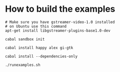 # How to build the examples

    # Make sure you have gstreamer-video-1.0 installed
    # on Ubuntu use this command
    apt-get install libgstreamer-plugins-base1.0-dev

    cabal sandbox init

    cabal install happy alex gi-gtk

    cabal install --dependencies-only

    ./runexamples.sh
